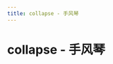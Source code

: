 ```yaml
---
title: collapse - 手风琴
---
```


# collapse - 手风琴

<ClientOnly>
  <collapse-demos></collapse-demos>
</ClientOnly>
